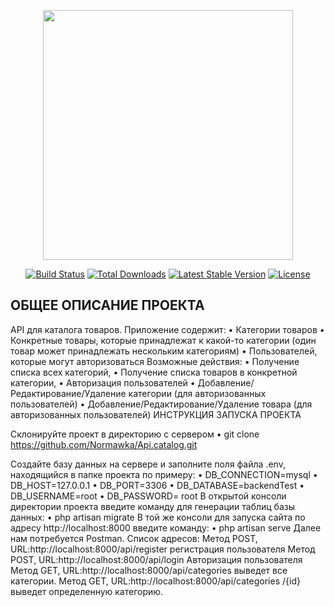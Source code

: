 <p align="center"><a href="https://laravel.com" target="_blank"><img src="https://raw.githubusercontent.com/laravel/art/master/logo-lockup/5%20SVG/2%20CMYK/1%20Full%20Color/laravel-logolockup-cmyk-red.svg" width="400"></a></p>

<p align="center">
<a href="https://travis-ci.org/laravel/framework"><img src="https://travis-ci.org/laravel/framework.svg" alt="Build Status"></a>
<a href="https://packagist.org/packages/laravel/framework"><img src="https://img.shields.io/packagist/dt/laravel/framework" alt="Total Downloads"></a>
<a href="https://packagist.org/packages/laravel/framework"><img src="https://img.shields.io/packagist/v/laravel/framework" alt="Latest Stable Version"></a>
<a href="https://packagist.org/packages/laravel/framework"><img src="https://img.shields.io/packagist/l/laravel/framework" alt="License"></a>
</p>

## ОБЩЕЕ ОПИСАНИЕ ПРОЕКТА

API для каталога товаров. Приложение содержит:
•	Категории товаров
•	Конкретные товары, которые принадлежат к какой-то категории (один товар может принадлежать нескольким категориям)
•	Пользователей, которые могут авторизоваться
Возможные действия:
•	Получение списка всех категорий, 
•	Получение списка товаров в конкретной категории,
•	Авторизация пользователей
•	Добавление/Редактирование/Удаление категории (для авторизованных пользователей)
•	Добавление/Редактирование/Удаление товара (для авторизованных пользователей)
ИНСТРУКЦИЯ ЗАПУСКА ПРОЕКТА

Склонируйте проект в директорию с сервером 
•	git clone https://github.com/Normawka/Api.catalog.git

Создайте базу данных на сервере и заполните поля файла .env, находящийся в папке проекта по примеру:
•	DB_CONNECTION=mysql
•	DB_HOST=127.0.0.1
•	DB_PORT=3306
•	DB_DATABASE=backendTest
•	DB_USERNAME=root
•	DB_PASSWORD= root
В открытой консоли директории проекта введите команду для генерации таблиц базы данных:
•	php artisan migrate
В той же консоли для запуска сайта по адресу http://localhost:8000 введите команду:
•	php artisan serve
Далее нам потребуется Postman.
Список адресов:
Метод POST, URL:http://localhost:8000/api/register регистрация пользователя
Метод POST, URL:http://localhost:8000/api/login Авторизация  пользователя
Метод GET, URL:http://localhost:8000/api/categories выведет все категории.
Метод GET, URL:http://localhost:8000/api/categories /{id} выведет определенную категорию.

